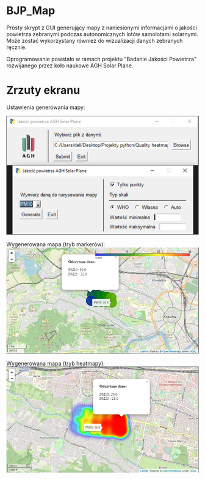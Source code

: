 # BJP_Map

Prosty skrypt z GUI generujący mapy z naniesionymi informacjami o jakości powietrza zebranymi podczas autonomicznych lotów samolotami solarnymi.
Może zostać wykorzystany również do wizualizacji danych zebranych ręcznie.

Oprogramowanie powstało w ramach projektu "Badanie Jakości Powietrza" rozwijanego przez koło naukowe AGH Solar Plane.

# Zrzuty ekranu
Ustawienia generowania mapy:

![alt text](https://raw.githubusercontent.com/wojtek3/BJP_Map/main/Screenshots/GUI.PNG)

Wygenerowana mapa (tryb markerów):
![alt text](https://raw.githubusercontent.com/wojtek3/BJP_Map/main/Screenshots/Map.PNG)

Wygenerowana mapa (tryb heatmapy):
![alt text](https://raw.githubusercontent.com/wojtek3/BJP_Map/main/Screenshots/HeatMap.PNG)
